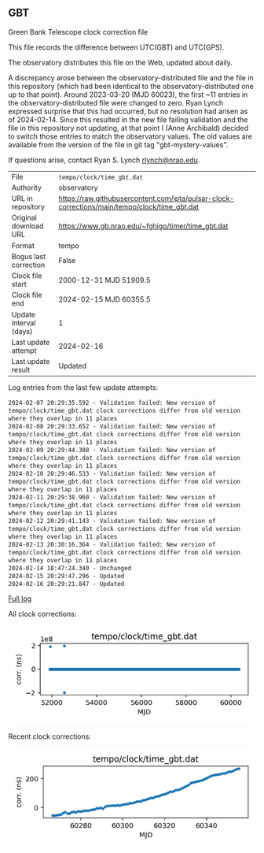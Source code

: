 
## GBT

Green Bank Telescope clock correction file

This file records the difference between UTC(GBT) and UTC(GPS).

The observatory distributes this file on the Web, updated about daily.

A discrepancy arose between the observatory-distributed file and the
file in this repository (which had been identical to the 
observatory-distributed one up to that point). Around 
2023-03-20 (MJD 60023), the first ~11 entries in the 
observatory-distributed file were changed to zero.
Ryan Lynch expressed surprise that this had occurred, but no
resolution had arisen as of 2024-02-14. Since this resulted in
the new file failing validation and the file in this repository
not updating, at that point I (Anne Archibald) decided to
switch those entries to match the observatory values. The old values
are available from the version of the file in git tag 
"gbt-mystery-values".

If questions arise, contact Ryan S. Lynch <rlynch@nrao.edu>.

|     |     |
|:--- |:--- |
| File | `tempo/clock/time_gbt.dat` |
| Authority | observatory |
| URL in repository | <https://raw.githubusercontent.com/ipta/pulsar-clock-corrections/main/tempo/clock/time_gbt.dat> |
| Original download URL | <https://www.gb.nrao.edu/~fghigo/timer/time_gbt.dat> |
| Format | tempo |
| Bogus last correction | False |
| Clock file start | 2000-12-31 MJD 51909.5 |
| Clock file end | 2024-02-15 MJD 60355.5 |
| Update interval (days) | 1 |
| Last update attempt | 2024-02-16 |
| Last update result | Updated |

Log entries from the last few update attempts:
```
2024-02-07 20:29:35.592 - Validation failed: New version of tempo/clock/time_gbt.dat clock corrections differ from old version where they overlap in 11 places
2024-02-08 20:29:33.652 - Validation failed: New version of tempo/clock/time_gbt.dat clock corrections differ from old version where they overlap in 11 places
2024-02-09 20:29:44.388 - Validation failed: New version of tempo/clock/time_gbt.dat clock corrections differ from old version where they overlap in 11 places
2024-02-10 20:29:46.533 - Validation failed: New version of tempo/clock/time_gbt.dat clock corrections differ from old version where they overlap in 11 places
2024-02-11 20:29:38.960 - Validation failed: New version of tempo/clock/time_gbt.dat clock corrections differ from old version where they overlap in 11 places
2024-02-12 20:29:41.143 - Validation failed: New version of tempo/clock/time_gbt.dat clock corrections differ from old version where they overlap in 11 places
2024-02-13 20:30:16.364 - Validation failed: New version of tempo/clock/time_gbt.dat clock corrections differ from old version where they overlap in 11 places
2024-02-14 18:47:24.340 - Unchanged
2024-02-15 20:29:47.296 - Updated
2024-02-16 20:29:21.847 - Updated
```
[Full log](https://raw.githubusercontent.com/ipta/pulsar-clock-corrections/main/log/tempo/clock/time_gbt.dat.log)


All clock corrections:

![plot of all clock corrections](time_gbt.dat.png "All corrections")

Recent clock corrections:

![plot of recent clock corrections](time_gbt.dat.short.png "Recent corrections")

